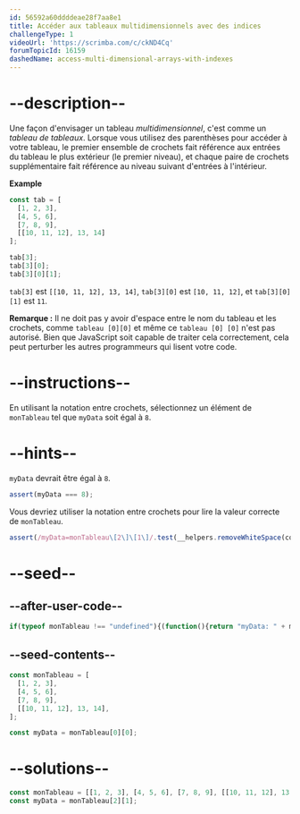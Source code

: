 ```yaml
---
id: 56592a60ddddeae28f7aa8e1
title: Accéder aux tableaux multidimensionnels avec des indices
challengeType: 1
videoUrl: 'https://scrimba.com/c/ckND4Cq'
forumTopicId: 16159
dashedName: access-multi-dimensional-arrays-with-indexes
---
```


# --description--

Une façon d'envisager un tableau <dfn>multidimensionnel</dfn>, c'est comme un *tableau de tableaux*. Lorsque vous utilisez des parenthèses pour accéder à votre tableau, le premier ensemble de crochets fait référence aux entrées du tableau le plus extérieur (le premier niveau), et chaque paire de crochets supplémentaire fait référence au niveau suivant d'entrées à l'intérieur.

**Example**

```js
const tab = [
  [1, 2, 3],
  [4, 5, 6],
  [7, 8, 9],
  [[10, 11, 12], 13, 14]
];

tab[3];
tab[3][0];
tab[3][0][1];
```

`tab[3]` est `[[10, 11, 12], 13, 14]`, `tab[3][0]` est `[10, 11, 12]`, et `tab[3][0][1]` est `11`.

**Remarque :** Il ne doit pas y avoir d'espace entre le nom du tableau et les crochets, comme `tableau [0][0]` et même ce `tableau [0] [0]` n'est pas autorisé. Bien que JavaScript soit capable de traiter cela correctement, cela peut perturber les autres programmeurs qui lisent votre code.

# --instructions--

En utilisant la notation entre crochets, sélectionnez un élément de `monTableau` tel que `myData` soit égal à `8`.

# --hints--

`myData` devrait être égal à `8`.

```js
assert(myData === 8);
```

Vous devriez utiliser la notation entre crochets pour lire la valeur correcte de `monTableau`.

```js
assert(/myData=monTableau\[2\]\[1\]/.test(__helpers.removeWhiteSpace(code)));
```

# --seed--

## --after-user-code--

```js
if(typeof monTableau !== "undefined"){(function(){return "myData: " + myData + " monTableau: " + JSON.stringify(monTableau);})();}
```

## --seed-contents--

```js
const monTableau = [
  [1, 2, 3],
  [4, 5, 6],
  [7, 8, 9],
  [[10, 11, 12], 13, 14],
];

const myData = monTableau[0][0];
```

# --solutions--

```js
const monTableau = [[1, 2, 3], [4, 5, 6], [7, 8, 9], [[10, 11, 12], 13, 14]];
const myData = monTableau[2][1];
```
